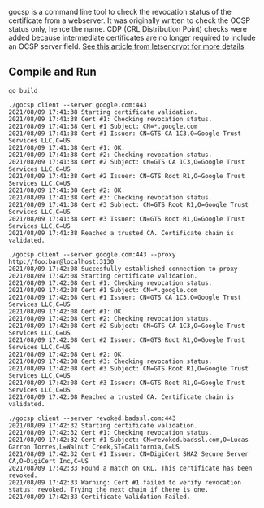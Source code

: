 gocsp is a command line tool to check the revocation status of the certificate from a webserver. 
It was originally written to check the OCSP status only, hence the name. 
CDP (CRL Distribution Point) checks were added because intermediate certificates are no longer required to include an OCSP server field.
[See this article from letsencrypt for more details](https://letsencrypt.org/2020/09/17/new-root-and-intermediates.html#why-we-didn-t-issue-an-ocsp-responder)


## Compile and Run
```
go build
```
```
./gocsp client --server google.com:443
2021/08/09 17:41:38 Starting certificate validation.
2021/08/09 17:41:38 Cert #1: Checking revocation status.
2021/08/09 17:41:38 Cert #1 Subject: CN=*.google.com
2021/08/09 17:41:38 Cert #1 Issuer: CN=GTS CA 1C3,O=Google Trust Services LLC,C=US
2021/08/09 17:41:38 Cert #1: OK.
2021/08/09 17:41:38 Cert #2: Checking revocation status.
2021/08/09 17:41:38 Cert #2 Subject: CN=GTS CA 1C3,O=Google Trust Services LLC,C=US
2021/08/09 17:41:38 Cert #2 Issuer: CN=GTS Root R1,O=Google Trust Services LLC,C=US
2021/08/09 17:41:38 Cert #2: OK.
2021/08/09 17:41:38 Cert #3: Checking revocation status.
2021/08/09 17:41:38 Cert #3 Subject: CN=GTS Root R1,O=Google Trust Services LLC,C=US
2021/08/09 17:41:38 Cert #3 Issuer: CN=GTS Root R1,O=Google Trust Services LLC,C=US
2021/08/09 17:41:38 Reached a trusted CA. Certificate chain is validated.
```

```
./gocsp client --server google.com:443 --proxy http://foo:bar@localhost:3130
2021/08/09 17:42:08 Succesfully established connection to proxy
2021/08/09 17:42:08 Starting certificate validation.
2021/08/09 17:42:08 Cert #1: Checking revocation status.
2021/08/09 17:42:08 Cert #1 Subject: CN=*.google.com
2021/08/09 17:42:08 Cert #1 Issuer: CN=GTS CA 1C3,O=Google Trust Services LLC,C=US
2021/08/09 17:42:08 Cert #1: OK.
2021/08/09 17:42:08 Cert #2: Checking revocation status.
2021/08/09 17:42:08 Cert #2 Subject: CN=GTS CA 1C3,O=Google Trust Services LLC,C=US
2021/08/09 17:42:08 Cert #2 Issuer: CN=GTS Root R1,O=Google Trust Services LLC,C=US
2021/08/09 17:42:08 Cert #2: OK.
2021/08/09 17:42:08 Cert #3: Checking revocation status.
2021/08/09 17:42:08 Cert #3 Subject: CN=GTS Root R1,O=Google Trust Services LLC,C=US
2021/08/09 17:42:08 Cert #3 Issuer: CN=GTS Root R1,O=Google Trust Services LLC,C=US
2021/08/09 17:42:08 Reached a trusted CA. Certificate chain is validated.
```

```
./gocsp client --server revoked.badssl.com:443
2021/08/09 17:42:32 Starting certificate validation.
2021/08/09 17:42:32 Cert #1: Checking revocation status.
2021/08/09 17:42:32 Cert #1 Subject: CN=revoked.badssl.com,O=Lucas Garron Torres,L=Walnut Creek,ST=California,C=US
2021/08/09 17:42:32 Cert #1 Issuer: CN=DigiCert SHA2 Secure Server CA,O=DigiCert Inc,C=US
2021/08/09 17:42:33 Found a match on CRL. This certificate has been revoked.
2021/08/09 17:42:33 Warning: Cert #1 failed to verify revocation status: revoked. Trying the next chain if there is one.
2021/08/09 17:42:33 Certificate Validation Failed.
```